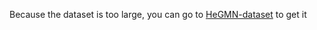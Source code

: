 Because the dataset is too large, you can go to [HeGMN-dataset](https://drive.google.com/drive/folders/195Tw2PrrGH7-hUURuiDVwGKG1I7PrVex?usp=sharing) to get it
